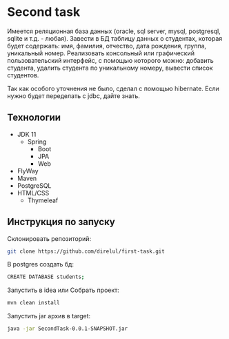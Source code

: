 # Second task
Имеется реляционная база данных (oracle, sql server, mysql,
postgresql, sqlite и т.д. - любая). Завести в БД таблицу данных о
студентах, которая будет содержать: имя, фамилия, отчество, дата
рождения, группа, уникальный номер.
Реализовать консольный или графический пользовательский интерфейс, с
помощью которого можно: добавить студента, удалить студента по
уникальному номеру, вывести список студентов.

Так как особого уточнения не было, сделал c помощью hibernate. Если нужно будет переделать с jdbc, дайте знать.

## Технологии
- JDK 11
    - Spring
      - Boot
      - JPA
      - Web
- FlyWay
- Maven
- PostgreSQL
- HTML/CSS
    - Thymeleaf


## Инструкция по запуску

Склонировать репозиторий:
```sh
git clone https://github.com/direlul/first-task.git
```
В postgres создать бд:
```sh
CREATE DATABASE students;
```
Запустить в idea или
Собрать проект:
```sh
mvn clean install
```

Запустить jar архив в target:
```sh
java -jar SecondTask-0.0.1-SNAPSHOT.jar
```

